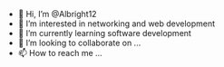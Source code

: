 - 👋 Hi, I’m @Albright12
- 👀 I’m interested in networking and web development 
- 🌱 I’m currently learning software development 
- 💞️ I’m looking to collaborate on ...
- 📫 How to reach me ...

<!---
Albright12/Albright12 is a ✨ special ✨ repository because its `README.md` (this file) appears on your GitHub profile.
You can click the Preview link to take a look at your changes.
--->
